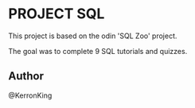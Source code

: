 # PROJECT SQL

This project is based on the odin 'SQL Zoo' project. 

The goal was to complete 9 SQL tutorials and quizzes.

## Author
@KerronKing